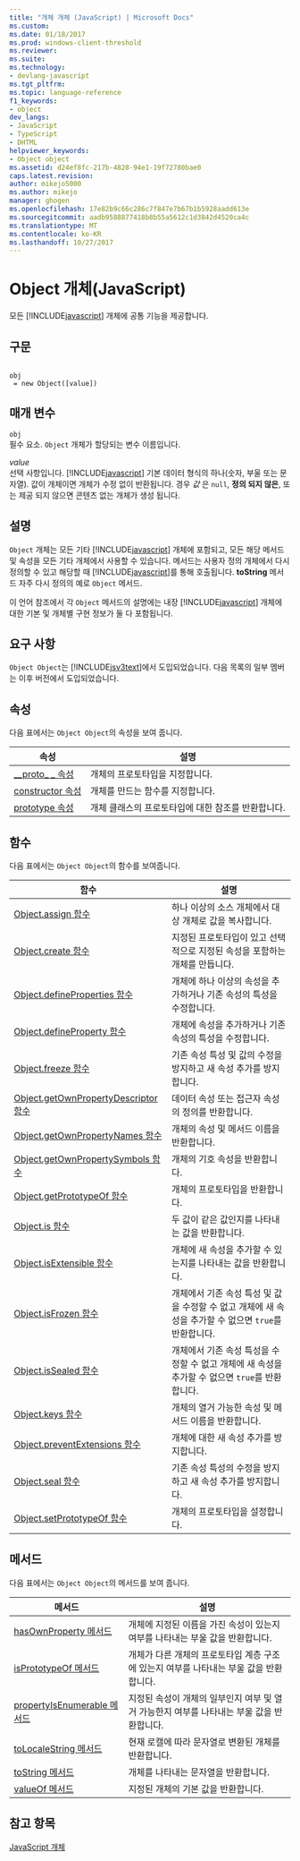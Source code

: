 ```yaml
---
title: "개체 개체 (JavaScript) | Microsoft Docs"
ms.custom: 
ms.date: 01/18/2017
ms.prod: windows-client-threshold
ms.reviewer: 
ms.suite: 
ms.technology:
- devlang-javascript
ms.tgt_pltfrm: 
ms.topic: language-reference
f1_keywords:
- object
dev_langs:
- JavaScript
- TypeScript
- DHTML
helpviewer_keywords:
- Object object
ms.assetid: d24ef8fc-217b-4828-94e1-19f72780bae0
caps.latest.revision: 
author: mikejo5000
ms.author: mikejo
manager: ghogen
ms.openlocfilehash: 17e82b9c66c286c7f847e7b67b1b5928aadd613e
ms.sourcegitcommit: aadb9588877418b8b55a5612c1d3842d4520ca4c
ms.translationtype: MT
ms.contentlocale: ko-KR
ms.lasthandoff: 10/27/2017
---
```

# <a name="object-object-javascript"></a>Object 개체(JavaScript)
모든 [!INCLUDE[javascript](../../javascript/includes/javascript-md.md)] 개체에 공통 기능을 제공합니다.  
  
## <a name="syntax"></a>구문  
  
```  
  
obj  
 = new Object([value])   
```  
  
## <a name="parameters"></a>매개 변수  
 `obj`  
 필수 요소. `Object` 개체가 할당되는 변수 이름입니다.  
  
 *value*  
 선택 사항입니다. [!INCLUDE[javascript](../../javascript/includes/javascript-md.md)] 기본 데이터 형식의 하나(숫자, 부울 또는 문자열). 값이 개체이면 개체가 수정 없이 반환됩니다. 경우 *값* 은 `null`, **정의 되지 않은**, 또는 제공 되지 않으면 콘텐츠 없는 개체가 생성 됩니다.  
  
## <a name="remarks"></a>설명  
 `Object` 개체는 모든 기타 [!INCLUDE[javascript](../../javascript/includes/javascript-md.md)] 개체에 포함되고, 모든 해당 메서드 및 속성을 모든 기타 개체에서 사용할 수 있습니다. 메서드는 사용자 정의 개체에서 다시 정의할 수 있고 해당할 때 [!INCLUDE[javascript](../../javascript/includes/javascript-md.md)]를 통해 호출됩니다. **toString** 메서드 자주 다시 정의의 예로 `Object` 메서드.  
  
 이 언어 참조에서 각 `Object` 메서드의 설명에는 내장 [!INCLUDE[javascript](../../javascript/includes/javascript-md.md)] 개체에 대한 기본 및 개체별 구현 정보가 둘 다 포함됩니다.  
  
## <a name="requirements"></a>요구 사항  
 `Object Object`는 [!INCLUDE[jsv3text](../../javascript/reference/includes/jsv3text-md.md)]에서 도입되었습니다. 다음 목록의 일부 멤버는 이후 버전에서 도입되었습니다.  
  
## <a name="properties"></a>속성  
 다음 표에서는 `Object Object`의 속성을 보여 줍니다.  
  
|속성|설명|  
|--------------|-----------------|  
|[__proto\_ \_ 속성](../../javascript/reference/proto-property-object-javascript.md)|개체의 프로토타입을 지정합니다.|  
|[constructor 속성](../../javascript/reference/constructor-property-object-javascript.md)|개체를 만드는 함수를 지정합니다.|  
|[prototype 속성](../../javascript/reference/prototype-property-object-javascript.md)|개체 클래스의 프로토타입에 대한 참조를 반환합니다.|  
  
## <a name="functions"></a>함수  
 다음 표에서는 `Object Object`의 함수를 보여줍니다.  
  
|함수|설명|  
|--------------|-----------------|  
|[Object.assign 함수](../../javascript/reference/object-assign-function-object-javascript.md)|하나 이상의 소스 개체에서 대상 개체로 값을 복사합니다.|  
|[Object.create 함수](../../javascript/reference/object-create-function-javascript.md)|지정된 프로토타입이 있고 선택적으로 지정된 속성을 포함하는 개체를 만듭니다.|  
|[Object.defineProperties 함수](../../javascript/reference/object-defineproperties-function-javascript.md)|개체에 하나 이상의 속성을 추가하거나 기존 속성의 특성을 수정합니다.|  
|[Object.defineProperty 함수](../../javascript/reference/object-defineproperty-function-javascript.md)|개체에 속성을 추가하거나 기존 속성의 특성을 수정합니다.|  
|[Object.freeze 함수](../../javascript/reference/object-freeze-function-javascript.md)|기존 속성 특성 및 값의 수정을 방지하고 새 속성 추가를 방지합니다.|  
|[Object.getOwnPropertyDescriptor 함수](../../javascript/reference/object-getownpropertydescriptor-function-javascript.md)|데이터 속성 또는 접근자 속성의 정의를 반환합니다.|  
|[Object.getOwnPropertyNames 함수](../../javascript/reference/object-getownpropertynames-function-javascript.md)|개체의 속성 및 메서드 이름을 반환합니다.|  
|[Object.getOwnPropertySymbols 함수](../../javascript/reference/object-getownpropertysymbols-function-javascript.md)|개체의 기호 속성을 반환합니다.|  
|[Object.getPrototypeOf 함수](../../javascript/reference/object-getprototypeof-function-javascript.md)|개체의 프로토타입을 반환합니다.|  
|[Object.is 함수](../../javascript/reference/object-is-function-javascript.md)|두 값이 같은 값인지를 나타내는 값을 반환합니다.|  
|[Object.isExtensible 함수](../../javascript/reference/object-isextensible-function-javascript.md)|개체에 새 속성을 추가할 수 있는지를 나타내는 값을 반환합니다.|  
|[Object.isFrozen 함수](../../javascript/reference/object-isfrozen-function-javascript.md)|개체에서 기존 속성 특성 및 값을 수정할 수 없고 개체에 새 속성을 추가할 수 없으면 `true`를 반환합니다.|  
|[Object.isSealed 함수](../../javascript/reference/object-issealed-function-javascript.md)|개체에서 기존 속성 특성을 수정할 수 없고 개체에 새 속성을 추가할 수 없으면 `true`를 반환합니다.|  
|[Object.keys 함수](../../javascript/reference/object-keys-function-javascript.md)|개체의 열거 가능한 속성 및 메서드 이름을 반환합니다.|  
|[Object.preventExtensions 함수](../../javascript/reference/object-preventextensions-function-javascript.md)|개체에 대한 새 속성 추가를 방지합니다.|  
|[Object.seal 함수](../../javascript/reference/object-seal-function-javascript.md)|기존 속성 특성의 수정을 방지하고 새 속성 추가를 방지합니다.|  
|[Object.setPrototypeOf 함수](../../javascript/reference/object-setprototypeof-function-javascript.md)|개체의 프로토타입을 설정합니다.|  
  
## <a name="methods"></a>메서드  
 다음 표에서는 `Object Object`의 메서드를 보여 줍니다.  
  
|메서드|설명|  
|------------|-----------------|  
|[hasOwnProperty 메서드](../../javascript/reference/hasownproperty-method-object-javascript.md)|개체에 지정된 이름을 가진 속성이 있는지 여부를 나타내는 부울 값을 반환합니다.|  
|[isPrototypeOf 메서드](../../javascript/reference/isprototypeof-method-object-javascript.md)|개체가 다른 개체의 프로토타입 계층 구조에 있는지 여부를 나타내는 부울 값을 반환합니다.|  
|[propertyIsEnumerable 메서드](../../javascript/reference/propertyisenumerable-method-object-javascript.md)|지정된 속성이 개체의 일부인지 여부 및 열거 가능한지 여부를 나타내는 부울 값을 반환합니다.|  
|[toLocaleString 메서드](../../javascript/reference/tolocalestring-method-object-javascript.md)|현재 로캘에 따라 문자열로 변환된 개체를 반환합니다.|  
|[toString 메서드](../../javascript/reference/tostring-method-object-javascript.md)|개체를 나타내는 문자열을 반환합니다.|  
|[valueOf 메서드](../../javascript/reference/valueof-method-object-javascript.md)|지정된 개체의 기본 값을 반환합니다.|  
  
## <a name="see-also"></a>참고 항목  
 [JavaScript 개체](../../javascript/reference/javascript-objects.md)